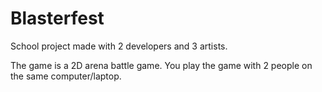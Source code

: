 # Blasterfest
School project made with 2 developers and 3 artists. 

The game is a 2D arena battle game. You play the game with 2 people on the same computer/laptop. 
